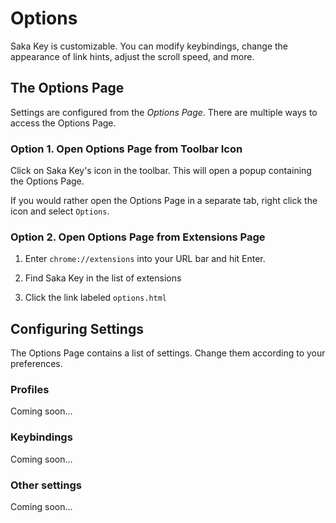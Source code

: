 # Options

Saka Key is customizable. You can modify keybindings, change the appearance of link hints, adjust the scroll speed, and more.

## The Options Page

Settings are configured from the *Options Page*. There are multiple ways to access the Options Page.

### Option 1. Open Options Page from Toolbar Icon

Click on Saka Key's icon in the toolbar. This will open a popup containing the Options Page.

If you would rather open the Options Page in a separate tab, right click the icon and select `Options`.

### Option 2. Open Options Page from Extensions Page

1. Enter `chrome://extensions` into your URL bar and hit Enter.

2. Find Saka Key in the list of extensions

3. Click the link labeled `options.html`

## Configuring Settings

The Options Page contains a list of settings. Change them according to your preferences.

### Profiles

Coming soon...

### Keybindings

Coming soon...

### Other settings

Coming soon...
